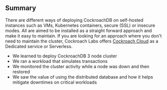 ## Summary

There are different ways of deploying CockroachDB on self-hosted instances such as VMs, Kubernetes containers, secure (SSL) or insecure modes. All are aimed to be installed as a straight forward approach and make it easy to maintain. If you are looking for an approach where you don't need to maintain the cluster, Cockroach Labs offers [Cockroach Cloud](https://cockroachlabs.cloud/) as a Dedicated service or Serverless.

* We learned to deploy CockroachDB 3 node cluster
* We ran a workload that simulates transactions
* We monitored the cluster activity while a node was down and then restored
* We saw the value of using the distributed database and how it helps mitigate downtimes on critical workloads
